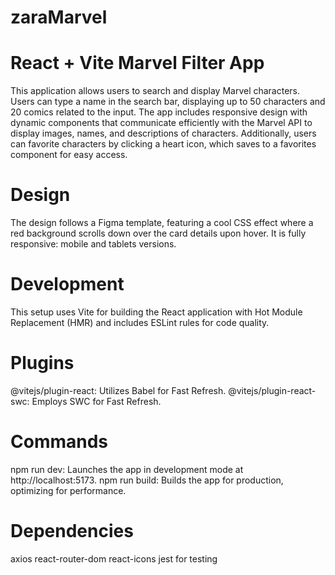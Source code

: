 # zaraMarvel

# React + Vite Marvel Filter App
This application allows users to search and display Marvel characters. Users can type a name in the search bar, displaying up to 50 characters and 20 comics related to the input. The app includes responsive design with dynamic components that communicate efficiently with the Marvel API to display images, names, and descriptions of characters. Additionally, users can favorite characters by clicking a heart icon, which saves to a favorites component for easy access.

# Design
The design follows a Figma template, featuring a cool CSS effect where a red background scrolls down over the card details upon hover. It is fully responsive: mobile and tablets versions.

# Development
This setup uses Vite for building the React application with Hot Module Replacement (HMR) and includes ESLint rules for code quality.

# Plugins
@vitejs/plugin-react: Utilizes Babel for Fast Refresh.
@vitejs/plugin-react-swc: Employs SWC for Fast Refresh.

# Commands
npm run dev: Launches the app in development mode at http://localhost:5173.
npm run build: Builds the app for production, optimizing for performance.

# Dependencies
axios
react-router-dom
react-icons
jest for testing
